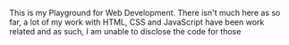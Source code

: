 This is my Playground for Web Development. There isn't much here as so far, a lot of my work with HTML, CSS and JavaScript have been work related and as such, I am unable to disclose the code for those
